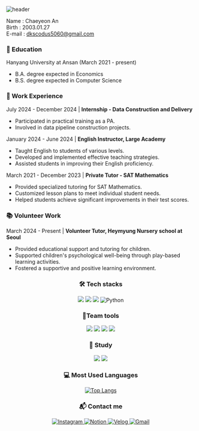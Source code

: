 ![header](https://capsule-render.vercel.app/api?type=Venom&color=b0ff92&fontColor=272727&height=300&section=header&text=WELCOME%20TO%20CHAEYEON's%20GITHUB%20&fontSize=30)



Name : Chaeyeon An  
Birth : 2003.01.27  
E-mail : dkscodus5060@gmail.com  


  ### 📝 Education 
  Hanyang University at Ansan (March 2021 - present)   
  - B.A. degree expected in Economics   
  - B.S. degree expected in Computer Science   


  ### 💼 Work Experience
  July 2024 - December 2024 | **Internship - Data Construction and Delivery**
  - Participated in practical training as a PA.
  - Involved in data pipeline construction projects.
  
  January 2024 - June 2024 | **English Instructor, Large Academy**
  - Taught English to students of various levels.
  - Developed and implemented effective teaching strategies.
  - Assisted students in improving their English proficiency.
  
  March 2021 - December 2023 | **Private Tutor - SAT Mathematics**
  - Provided specialized tutoring for SAT Mathematics.
  - Customized lesson plans to meet individual student needs.
  - Helped students achieve significant improvements in their test scores.

    

  ### 📚 Volunteer Work
  March 2024 - Present | **Volunteer Tutor, Heymyung Nursery school at Seoul**
  - Provided educational support and tutoring for children.
  - Supported children's psychological well-being through play-based learning activities.
  - Fostered a supportive and positive learning environment.
    
  <div align = "center">
    
  ### 🛠️ Tech stacks 
  <img src ="https://img.shields.io/badge/C-A8B9CC.svg?&style=for-the-badge&logo=C&logoColor=white"/> <img src="https://img.shields.io/badge/Java-007396?style=for-the-badge&logo=OpenJDK&logoColor=white"/> <img src ="https://img.shields.io/badge/C++-00599C.svg?&style=for-the-badge&logo=C++&logoColor=white"/> <img alt="Python" src ="https://img.shields.io/badge/Python-3776AB.svg?&style=for-the-badge&logo=Python&logoColor=white"/>


 ### 👥Team tools 
<img src ="https://img.shields.io/badge/Slack-4A154B.svg?&style=for-the-badge&logo=Slack&logoColor=white"/> <img src ="https://img.shields.io/badge/Notion-000000.svg?&style=for-the-badge&logo=Notion&logoColor=white"/> <img src ="https://img.shields.io/badge/Google%20Workspace-3776AB.svg?&style=for-the-badge&logo=Google&logoColor=white"/> <img src="https://img.shields.io/badge/Microsoft%20Teams-6264A7?style=for-the-badge&logo=Microsoft&logoColor=white"/>


  ### 📖 Study 
<img src="https://img.shields.io/badge/mysql-4479A1?style=for-the-badge&logo=mysql&logoColor=white"> <img src="https://img.shields.io/badge/Spring-6DB33F?style=for-the-badge&logo=Spring&logoColor=white">


  ### 💻 Most Used Languages
[![Top Langs](https://github-readme-stats.vercel.app/api/top-langs/?username=notchaeyeon)](https://github.com/anuraghazra/github-readme-stats)


<!--   ### 🌱 My cutie lawn
 <img src="http://mazandi.herokuapp.com/api?handle={handle}&theme=warm"/> 
 -->  


 ### 📬 Contact me 
  <a href="https://www.instagram.com/not_chaeyeon" target="_blank">
    <img src="https://img.shields.io/badge/Instagram-E4405F.svg?&style=for-the-badge&logo=instagram&logoColor=white" alt="Instagram"/>

<a href="https://hazel-session-7e3.notion.site/Welcome-to-Chaeyeon-s-Notion-0a7a57a65f5d4abb95d14a4f5510539b?pvs=4" target="_blank">
    <img src="https://img.shields.io/badge/Notion-000000.svg?&style=for-the-badge&logo=notion&logoColor=white" alt="Notion"/>

<a href="https://velog.io/@dkscodus5060/posts" target="_blank">
    <img src="https://img.shields.io/badge/Velog-20C997.svg?&style=for-the-badge&logo=velog&logoColor=white" alt="Velog"/>

<a href="mailto:dkscodus5060@gmail.com" target="_blank">
    <img src="https://img.shields.io/badge/Gmail-EA4335.svg?&style=for-the-badge&logo=gmail&logoColor=white" alt="Gmail"/>


